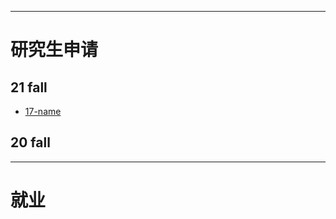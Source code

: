 ------

# 研究生申请



## 21 fall

- [17-name](grad-application/21fall/school-of-science/applied-mathematics/17-name-UK.md)

## 20 fall



------

# 就业



